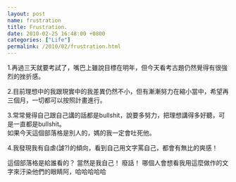 ```yaml
---  
layout: post  
name: frustration  
title: Frustration.  
date: 2010-02-25 16:48:00 +0800  
categories: ["Life"]  
permalink: /2010/02/frustration.html  
---  
```

1.再過三天就要考試了，嘴巴上雖說目標在明年，但今天看考古題仍然覺得有很強烈的挫折感。  
    
2.目前理想中的我跟現實中的我差異仍然不小，但有漸漸努力在縮小當中，希望再三個月，一切都可以按照計畫進行。  
    
3.常常覺得自己跟自己講的話都是bullshit，說要多努力，把理想講得多好聽，可是一直都是bullshit。  
如果今天這個部落格是別人的，媽的我一定會吐死他。  
    
    
4.我發現我有自虐(謔?)的傾向，看到自己用文字罵自己，都會有無比的爽感！  
    
    
這個部落格是給誰看的？ 當然是我自己！ 廢話！ 哪個人會想看我用這麼做作的文字來汙染他們的眼睛阿，哈哈哈哈哈
